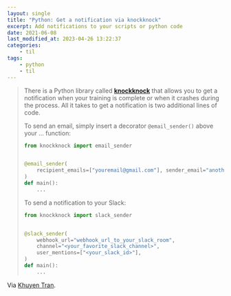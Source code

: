 ```yaml
---
layout: single
title: "Python: Get a notification via knockknock"
excerpt: Add notifications to your scripts or python code
date: 2021-06-08
last_modified_at: 2023-04-26 13:22:37
categories:
    - til
tags:
    - python
    - til
---
```


> There is a Python library called [**knockknock**](https://github.com/huggingface/knockknock#email)
> that allows you to get a notification when your training is complete or when it crashes during the process.
> All it takes to get a notification is two additional lines of code.
>
> To send an email, simply insert a decorator `@email_sender()` above your ... function:
>
> ```python
> from knockknock import email_sender
>
>
> @email_sender(
>     recipient_emails=["youremail@gmail.com"], sender_email="anotheremail@gmail.com"
> )
> def main():
>     ...
> ```
>
> To send a notification to your Slack:
>
> ```python
> from knockknock import slack_sender
>
>
> @slack_sender(
>     webhook_url="webhook_url_to_your_slack_room",
>     channel="<your_favorite_slack_channel>",
>     user_mentions=["<your_slack_id>"],
> )
> def main():
>     ...
> ```

Via [Khuyen Tran](https://towardsdatascience.com/how-to-get-a-notification-when-your-training-is-complete-with-python-2d39679d5f0f).
